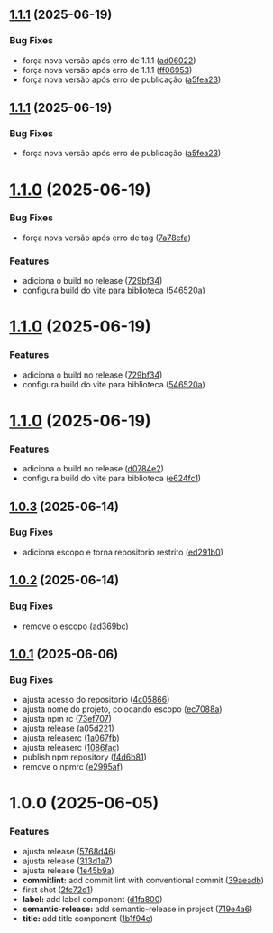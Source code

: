 ## [1.1.1](https://github.com/JoseEduardoMartins/atomic-design-system/compare/v1.1.0...v1.1.1) (2025-06-19)


### Bug Fixes

* força nova versão após erro de 1.1.1 ([ad06022](https://github.com/JoseEduardoMartins/atomic-design-system/commit/ad060224b58da6aa2eadbbc5fe497262e4c9feab))
* força nova versão após erro de 1.1.1 ([ff06953](https://github.com/JoseEduardoMartins/atomic-design-system/commit/ff06953b5486083b67246faf6da47f0417a2ec90))
* força nova versão após erro de publicação ([a5fea23](https://github.com/JoseEduardoMartins/atomic-design-system/commit/a5fea23145879876f056366e7ce557233eb41a8f))

## [1.1.1](https://github.com/JoseEduardoMartins/atomic-design-system/compare/v1.1.0...v1.1.1) (2025-06-19)


### Bug Fixes

* força nova versão após erro de publicação ([a5fea23](https://github.com/JoseEduardoMartins/atomic-design-system/commit/a5fea23145879876f056366e7ce557233eb41a8f))

# [1.1.0](https://github.com/JoseEduardoMartins/atomic-design-system/compare/v1.0.3...v1.1.0) (2025-06-19)


### Bug Fixes

* força nova versão após erro de tag ([7a78cfa](https://github.com/JoseEduardoMartins/atomic-design-system/commit/7a78cfaa2e48998320ef428df0324b4ff632b3bb))


### Features

* adiciona o build no release ([729bf34](https://github.com/JoseEduardoMartins/atomic-design-system/commit/729bf3410741fb62df1a4b66e3ac3b0e9b785be5))
* configura build do vite para biblioteca ([546520a](https://github.com/JoseEduardoMartins/atomic-design-system/commit/546520a479591a900c5c1921f8deeb2f923cac28))

# [1.1.0](https://github.com/JoseEduardoMartins/atomic-design-system/compare/v1.0.3...v1.1.0) (2025-06-19)


### Features

* adiciona o build no release ([729bf34](https://github.com/JoseEduardoMartins/atomic-design-system/commit/729bf3410741fb62df1a4b66e3ac3b0e9b785be5))
* configura build do vite para biblioteca ([546520a](https://github.com/JoseEduardoMartins/atomic-design-system/commit/546520a479591a900c5c1921f8deeb2f923cac28))

# [1.1.0](https://github.com/JoseEduardoMartins/atomic-design-system/compare/v1.0.3...v1.1.0) (2025-06-19)


### Features

* adiciona o build no release ([d0784e2](https://github.com/JoseEduardoMartins/atomic-design-system/commit/d0784e283368d8ad366faad31696bb510f882388))
* configura build do vite para biblioteca ([e624fc1](https://github.com/JoseEduardoMartins/atomic-design-system/commit/e624fc1cdc9ef31851c5d6e26f2ec63ae6f2ae79))

## [1.0.3](https://github.com/JoseEduardoMartins/my-design-system/compare/v1.0.2...v1.0.3) (2025-06-14)


### Bug Fixes

* adiciona escopo e torna repositorio restrito ([ed291b0](https://github.com/JoseEduardoMartins/my-design-system/commit/ed291b0fdcb9b186008d4993a908283f83616769))

## [1.0.2](https://github.com/JoseEduardoMartins/my-design-system/compare/v1.0.1...v1.0.2) (2025-06-14)


### Bug Fixes

* remove o escopo ([ad369bc](https://github.com/JoseEduardoMartins/my-design-system/commit/ad369bc61cf6ac9d89838bf72735beff98da787f))

## [1.0.1](https://github.com/JoseEduardoMartins/my-design-system/compare/v1.0.0...v1.0.1) (2025-06-06)


### Bug Fixes

* ajusta acesso do repositorio ([4c05866](https://github.com/JoseEduardoMartins/my-design-system/commit/4c058660e259250c3f6b2dd058aa36c809b33e13))
* ajusta nome do projeto, colocando escopo ([ec7088a](https://github.com/JoseEduardoMartins/my-design-system/commit/ec7088a2f8a2c46aeae42442a089e639b5472744))
* ajusta npm rc ([73ef707](https://github.com/JoseEduardoMartins/my-design-system/commit/73ef707273d0c57900b599145ee273623a6bd0bb))
* ajusta release ([a05d221](https://github.com/JoseEduardoMartins/my-design-system/commit/a05d221482a0eb7660539766b9442fc1147ad6ea))
* ajusta releaserc ([1a067fb](https://github.com/JoseEduardoMartins/my-design-system/commit/1a067fb123136b24786208799b86d8a1c711972d))
* ajusta releaserc ([1086fac](https://github.com/JoseEduardoMartins/my-design-system/commit/1086fac92841fc13ad431ccb7bca938beaf56522))
* publish npm repository ([f4d6b81](https://github.com/JoseEduardoMartins/my-design-system/commit/f4d6b8152efbcbd19088788f977ddb038e591f68))
* remove o npmrc ([e2995af](https://github.com/JoseEduardoMartins/my-design-system/commit/e2995af889a2fdd59a6085b9bc008f5f7288973e))

# 1.0.0 (2025-06-05)


### Features

* ajusta release ([5768d46](https://github.com/JoseEduardoMartins/my-design-system/commit/5768d46606a4e57c08230beadbc53e70531162f4))
* ajusta release ([313d1a7](https://github.com/JoseEduardoMartins/my-design-system/commit/313d1a7805bffa0f3f3155b81021049510f4e896))
* ajusta release ([1e45b9a](https://github.com/JoseEduardoMartins/my-design-system/commit/1e45b9a4ef9c392e6a0efac36930eb73918e7fa2))
* **commitlint:** add commit lint with conventional commit ([39aeadb](https://github.com/JoseEduardoMartins/my-design-system/commit/39aeadb275a9d6b52ec5e81e6a05394d9eb777cb))
* first shot ([2fc72d1](https://github.com/JoseEduardoMartins/my-design-system/commit/2fc72d1550124420c36d8d4833af7257f13e062e))
* **label:** add label component ([d1fa800](https://github.com/JoseEduardoMartins/my-design-system/commit/d1fa800bf383366950604669390dc2855f3f67ae))
* **semantic-release:** add semantic-release in project ([719e4a6](https://github.com/JoseEduardoMartins/my-design-system/commit/719e4a6020126c431623aa2f7f58a24a76d91830))
* **title:** add title component ([1b1f94e](https://github.com/JoseEduardoMartins/my-design-system/commit/1b1f94e6353eb877929f3bd5ace51426f4f8ddb3))

